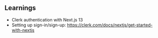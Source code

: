 ## Learnings
- Clerk authentication with Next.js 13
- Setting up sign-in/sign-up: https://clerk.com/docs/nextjs/get-started-with-nextjs

